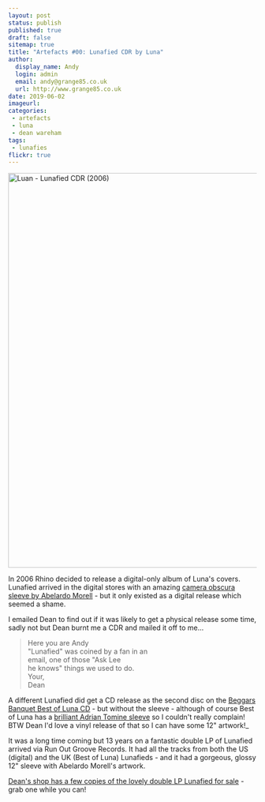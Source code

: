 ```yaml
---
layout: post
status: publish
published: true
draft: false
sitemap: true
title: "Artefacts #00: Lunafied CDR by Luna"
author:
  display_name: Andy
  login: admin
  email: andy@grange85.co.uk
  url: http://www.grange85.co.uk
date: 2019-06-02
imageurl: 
categories:
 - artefacts
 - luna
 - dean wareham
tags:
 - lunafies
flickr: true
---
```

<a data-flickr-embed="true"  href="https://www.flickr.com/photos/grange85/47996349402/in/dateposted/" title="Luan - Lunafied CDR (2006)"><img src="https://live.staticflickr.com/65535/47996349402_92604f627f_c.jpg" width="800" height="800" alt="Luan - Lunafied CDR (2006)"></a>

In 2006 Rhino decided to release a digital-only album of Luna's covers. Lunafied arrived in the digital stores with an amazing [camera obscura sleeve by Abelardo Morell](http://www.abelardomorell.net/project/camera-obscura/) - but it only existed as a digital release which seemed a shame.

I emailed Dean to find out if it was likely to get a physical release some time, sadly not but Dean burnt me a CDR and mailed it off to me...

> Here you are Andy  
> "Lunafied" was coined by a fan in an  
> email, one of those "Ask Lee  
> he knows" things we used to do.  
> Your,  
> Dean

A different Lunafied did get a CD release as the second disc on the [Beggars Banquet Best of Luna CD](https://www.fullofwishes.co.uk/database/luna/releases/luna-best-of-luna/#beggars-banquet-cd) - but without the sleeve - although of course Best of Luna has a [brilliant Adrian Tomine sleeve](http://www.adrian-tomine.com/Illustrations.html) so I couldn't really complain! BTW Dean I'd love a vinyl release of that so I can have some 12" artwork!_

It was a long time coming but 13 years on a fantastic double LP of Lunafied arrived via Run Out Groove Records. It had all the tracks from both the US (digital) and the UK (Best of Luna) Lunafieds - and it had a gorgeous, glossy 12" sleeve with  Abelardo Morell's artwork.

[Dean's shop has a few copies of the lovely double LP Lunafied for sale](https://deanwareham.com/product/293305) - grab one while you can!
